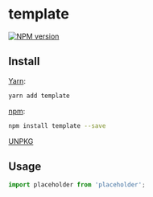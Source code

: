 # template

[![NPM version](https://img.shields.io/npm/v/template.svg)](https://www.npmjs.com/package/template)

## Install

[Yarn](https://yarnpkg.com/package/template):

```sh
yarn add template
```

[npm](https://www.npmjs.com/package/template):

```sh
npm install template --save
```

[UNPKG](https://unpkg.com/browse/template)

## Usage

```ts
import placeholder from 'placeholder';
```

